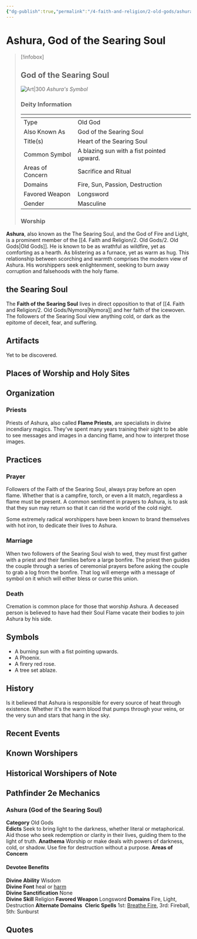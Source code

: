 ```yaml
---
{"dg-publish":true,"permalink":"/4-faith-and-religion/2-old-gods/ashura/"}
---
```


# Ashura, God of the Searing Soul
> [!infobox] 
> ## God of the Searing Soul
> ![Art|300](https://cdnb.artstation.com/p/assets/images/images/032/468/571/large/lindsey-crummett-asset.jpg?1606529014)
> *Ashura's Symbol*
> ### Deity Information
> <table><thead><tr><th></th><th></th></tr></thead><tbody><tr><td>Type</td><td>Old God</td></tr><tr><td>Also Known As</td><td>God of the Searing Soul</td></tr><tr><td>Title(s)</td><td>Heart of the Searing Soul</td></tr><tr><td>Common Symbol</td><td>A blazing sun with a fist pointed upward.</td></tr><tr><td>Areas of Concern</td><td>Sacrifice and Ritual</td></tr><tr><td>Domains</td><td>Fire, Sun, Passion, Destruction</td></tr><tr><td>Favored Weapon</td><td>Longsword</td></tr><tr><td>Gender</td><td>Masculine</td></tr></tbody></table>
> 
> ### Worship


**Ashura**, also known as the The Searing Soul, and the God of Fire and Light, is a prominent member of the [[4. Faith and Religion/2. Old Gods/2. Old Gods\|Old Gods]]. He is known to be as wrathful as wildfire, yet as comforting as a hearth. As blistering as a furnace, yet as warm as hug. This relationship between scorching and warmth comprises the modern view of Ashura. His worshippers seek enlightenment, seeking to burn away corruption and falsehoods with the holy flame.
## the Searing Soul
The **Faith of the Searing Soul** lives in direct opposition to that of [[4. Faith and Religion/2. Old Gods/Nymora\|Nymora]] and her faith of the icewoven. The followers of the Searing Soul view anything cold, or dark as the epitome of deceit, fear, and suffering. 
## Artifacts
Yet to be discovered.
## Places of Worship and Holy Sites
## Organization
### Priests
Priests of Ashura, also called **Flame Priests**, are specialists in divine incendiary magics. They've spent many years training their sight to be able to see messages and images in a dancing flame, and how to interpret those images. 

## Practices
### Prayer
Followers of the Faith of the Searing Soul, always pray before an open flame. Whether that is a campfire, torch, or even a lit match, regardless a flame must be present. A common sentiment in prayers to Ashura, is to ask that they sun may return so that it can rid the world of the cold night. 

Some extremely radical worshippers have been known to brand themselves with hot iron, to dedicate their lives to Ashura. 

### Marriage
When two followers of the Searing Soul wish to wed, they must first gather with a priest and their families before a large bonfire. The priest then guides the couple through a series of ceremonial prayers before asking the couple to grab a log from the bonfire. That log will emerge with a message of symbol on it which will either bless or curse this union. 

### Death
Cremation is common place for those that worship Ashura. A deceased person is believed to have had their Soul Flame vacate their bodies to join Ashura by his side. 

## Symbols
- A burning sun with a fist pointing upwards. 
- A Phoenix. 
- A firery red rose. 
- A tree set ablaze. 

## History
Is it believed that Ashura is responsible for every source of heat through existence. Whether it's the warm blood that pumps through your veins, or the very sun and stars that hang in the sky. 

## Recent Events
## Known Worshipers
## Historical Worshipers of Note
## Pathfinder 2e Mechanics
### Ashura (God of the Searing Soul)

**Category** Old Gods  
**Edicts** Seek to bring light to the darkness, whether literal or metaphorical. Aid those who seek redemption or clarity in their lives, guiding them to the light of truth.
**Anathema** Worship or make deals with powers of darkness, cold, or shadow. Use fire for destruction without a purpose.
**Areas of Concern** 

#### Devotee Benefits

**Divine Ability** Wisdom  
**Divine Font** heal or [harm](https://2e.aonprd.com/Spells.aspx?ID=1552&Redirected=1)  
**Divine Sanctification** None  
**Divine Skill** Religion
**Favored Weapon** Longsword
**Domains** Fire, Light, Destruction
**Alternate Domains** 
**Cleric Spells** 1st: [Breathe Fire](https://2e.aonprd.com/Spells.aspx?ID=1457&Redirected=1), 3rd: Fireball, 5th: Sunburst
## Quotes
